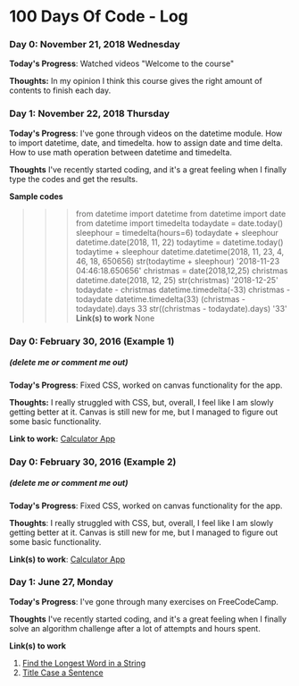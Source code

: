 # 100 Days Of Code - Log

### Day 0: November 21, 2018 Wednesday

**Today's Progress**: Watched videos "Welcome to the course"

**Thoughts:** In my opinion I think this course gives the right amount of contents to finish each day. 


### Day 1: November 22, 2018 Thursday

**Today's Progress**: I've gone through videos on the datetime module. How to import datetime, date, and timedelta. how to assign date and time delta. How to use math operation between datetime and timedelta.

**Thoughts** I've recently started coding, and it's a great feeling when I finally type the codes and get the results.

**Sample codes**
>>> from datetime import datetime
>>> from datetime import date
>>> from datetime import timedelta
>>> todaydate = date.today()
>>> sleephour = timedelta(hours=6)
>>> todaydate + sleephour
datetime.date(2018, 11, 22)
>>> todaytime = datetime.today()
>>> todaytime + sleephour
datetime.datetime(2018, 11, 23, 4, 46, 18, 650656)
>>> str(todaytime + sleephour)
'2018-11-23 04:46:18.650656'
>>> christmas = date(2018,12,25)
>>> christmas
datetime.date(2018, 12, 25)
>>> str(christmas)
'2018-12-25'
>>> todaydate - christmas
datetime.timedelta(-33)
>>> christmas - todaydate
datetime.timedelta(33)
>>> (christmas - todaydate).days
33
>>> str((christmas - todaydate).days)
'33'
**Link(s) to work**
None


### Day 0: February 30, 2016 (Example 1)
##### (delete me or comment me out)

**Today's Progress**: Fixed CSS, worked on canvas functionality for the app.

**Thoughts:** I really struggled with CSS, but, overall, I feel like I am slowly getting better at it. Canvas is still new for me, but I managed to figure out some basic functionality.

**Link to work:** [Calculator App](http://www.example.com)

### Day 0: February 30, 2016 (Example 2)
##### (delete me or comment me out)

**Today's Progress**: Fixed CSS, worked on canvas functionality for the app.

**Thoughts**: I really struggled with CSS, but, overall, I feel like I am slowly getting better at it. Canvas is still new for me, but I managed to figure out some basic functionality.

**Link(s) to work**: [Calculator App](http://www.example.com)


### Day 1: June 27, Monday

**Today's Progress**: I've gone through many exercises on FreeCodeCamp.

**Thoughts** I've recently started coding, and it's a great feeling when I finally solve an algorithm challenge after a lot of attempts and hours spent.

**Link(s) to work**
1. [Find the Longest Word in a String](https://www.freecodecamp.com/challenges/find-the-longest-word-in-a-string)
2. [Title Case a Sentence](https://www.freecodecamp.com/challenges/title-case-a-sentence)
